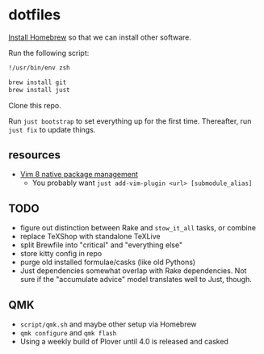 # dotfiles

[Install Homebrew](https://brew.sh/) so that we can install other software.

Run the following script:

```sh
!/usr/bin/env zsh

brew install git
brew install just

```

Clone this repo.

Run `just bootstrap` to set everything up for the first time.
Thereafter, run `just fix` to update things.

## resources

- [Vim 8 native package management](https://shapeshed.com/vim-packages/)
  - You probably want `just add-vim-plugin <url> [submodule_alias]`


## TODO

- figure out distinction between Rake and `stow_it_all` tasks, or combine
- replace TeXShop with standalone TeXLive
- split Brewfile into "critical" and "everything else"
- store kitty config in repo
- purge old installed formulae/casks (like old Pythons)
- Just dependencies somewhat overlap with Rake dependencies. Not sure if the "accumulate advice" model translates well to Just, though.

## QMK

- `script/qmk.sh` and maybe other setup via Homebrew
- `qmk configure` and `qmk flash`
- Using a weekly build of Plover until 4.0 is released and casked
